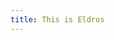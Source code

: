 ```yaml
---
title: This is Eldros
---
```


<div id="map" style="width: 100%; height: 600px; z-index: 0;"></div>

 <link rel="stylesheet" href="https://unpkg.com/leaflet@1.9.4/dist/leaflet.css"
     integrity="sha256-p4NxAoJBhIIN+hmNHrzRCf9tD/miZyoHS5obTRR9BMY="
     crossorigin=""/>
 <script src="https://unpkg.com/leaflet@1.9.4/dist/leaflet.js"
     integrity="sha256-20nQCchB9co0qIjJZRGuk2/Z9VM+kNiyxNV1lvTlZBo="
     crossorigin=""></script>

<script>
    var map = L.map('map', {
        crs: L.CRS.Simple,  // Use a simple CRS since we're not using a real map
        minZoom: -1.5,  // Allows zooming out to see the whole image
        zoomSnap: 0.1,  // Smoother zoom steps
        zoomDelta: 0.25,  // Smaller zoom increments
        zoomAnimation: true  // Enable smooth zoom transitions
    }).setView([0, 0], 0);

    var imageUrl = '/Imagefolder/NaturmitGrenzen.png';  // Path to your image
    var imageBounds = [[0, 0], [1800, 2400]];  // Adjust these bounds as needed

    L.imageOverlay(imageUrl, imageBounds).addTo(map);
	
    map.fitBounds(imageBounds);  // Zooms and pans the map to fit the image exactly

    // Add a click event to the map
    map.on('click', function(e) {
        var latlng = e.latlng; // Get the latitude and longitude of the click
        var popupContent = `Coordinates: ${latlng.lat.toFixed(2)}, ${latlng.lng.toFixed(2)}`;
        
        // Create a popup at the click location
        L.popup()
            .setLatLng(latlng) // Set the position of the popup
            .setContent(popupContent) // Set the content of the popup
            .openOn(map); // Open the popup on the map
    });

	
    //Marker:
	var CityIcon = L.icon({
	    iconUrl: '/Imagefolder/avfmyrp7o.webp',
	    iconSize: [38, 38],
	    iconAnchor: [22, 38],
	    popupAnchor: [-3, -38]
	});

    L.marker([1200, 700], { icon: CityIcon }).addTo(map)
        .bindPopup('This is a simple text popup');

    // Add another marker with simple text popup
    L.marker([1200, 600], { icon: CityIcon }).addTo(map)
        .bindPopup('Another simple text message');


</script>
